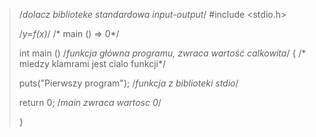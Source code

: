 > /*dolacz biblioteke standardowa input-output*/
> #include <stdio.h>
>
> /*y=f(x)*/
> /* main () => 0*/
>
> int main ()  /*funkcja główna programu, zwraca wartość calkowita*/
> { /* miedzy klamrami jest cialo funkcji*/
>
>	puts("Pierwszy program");	/*funkcja z biblioteki stdio*/
>
>	return 0; /*main zwraca wartosc 0*/
>
> }
